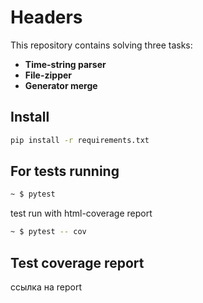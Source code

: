 # Headers

This repository contains solving three tasks:
- **Time-string parser**
- **File-zipper**
- **Generator merge**
     
## Install

```bash
pip install -r requirements.txt
```

## For tests running

```bash
~ $ pytest   
```
test run with html-coverage report
```bash
~ $ pytest -- cov  
```

##  Test coverage report

ссылка на report


